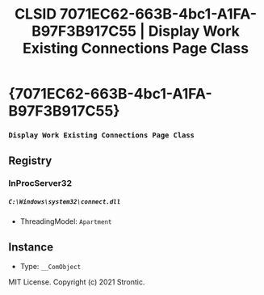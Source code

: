 ﻿---
title: "CLSID 7071EC62-663B-4bc1-A1FA-B97F3B917C55 | Display Work Existing Connections Page Class"
excerpt: What is COM-Object CLSID 7071EC62-663B-4bc1-A1FA-B97F3B917C55?
---

# {7071EC62-663B-4bc1-A1FA-B97F3B917C55}

### `Display Work Existing Connections Page Class`

## Registry


### InProcServer32

##### `C:\Windows\system32\connect.dll`
* ThreadingModel: `Apartment`

## Instance

* Type: `__ComObject`

MIT License. Copyright (c) 2021 Strontic.


